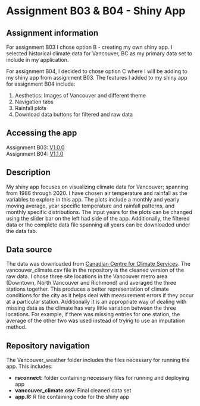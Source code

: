 # Assignment B03 & B04 - Shiny App

## Assignment information

For assignment B03 I chose option B - creating my own shiny app. I selected historical climate data for Vancouver, BC as my primary data set to include in my application.  

For assignment B04, I decided to chose option C where I will be adding to my shiny app from assignment B03. The features I added to my shiny app for assignment B04 include:
1. Aesthetics: Images of Vancouver and different theme 
2. Navigation tabs
3. Rainfall plots
4. Download data buttons for filtered and raw data

## Accessing the app

Assignment B03: [V1.0.0](https://wettengm.shinyapps.io/Vancouver_weather/) <br />
Assignment B04: [V1.1.0](https://wettengm.shinyapps.io/Vancouver_weather_v2/)

## Description

My shiny app focuses on visualizing climate data for Vancouver; spanning from 1986 through 2020. I have chosen air temperature and rainfall as the variables to explore in this app. The plots include a monthly and yearly moving average, year specific temperature and rainfall patterns, and monthly specific distributions. The input years for the plots can be changed using the slider bar on the left had side of the app. Additionally, the filtered data or the complete data file spanning all years can be downloaded under the data tab.

## Data source

The data was downloaded from [Canadian Centre for Climate Services](https://climate-change.canada.ca/climate-data/#/daily-climate-data). The vancouver_climate.csv file in the repository is the cleaned version of the raw data. I chose three site locations in the Vancouver metro area (Downtown, North Vancouver and Richmond) and averaged the three stations together. This produces a better representation of climate conditions for the city as it helps deal with measurement errors if they occur at a particular station. Additionally it is an appropriate way of dealing with missing data as the climate has very little variation between the three locations. For example, if there was missing entries for one station, the average of the other two was used instead of trying to use an imputation method.

## Repository navigation 

The Vancouver_weather folder includes the files necessary for running the app. This includes:
- **rsconnect\:** folder containing necessary files for running and deploying app
- **vancouver_climate.csv:** Final cleaned data set
- **app.R:** R file containing code for the shiny app

